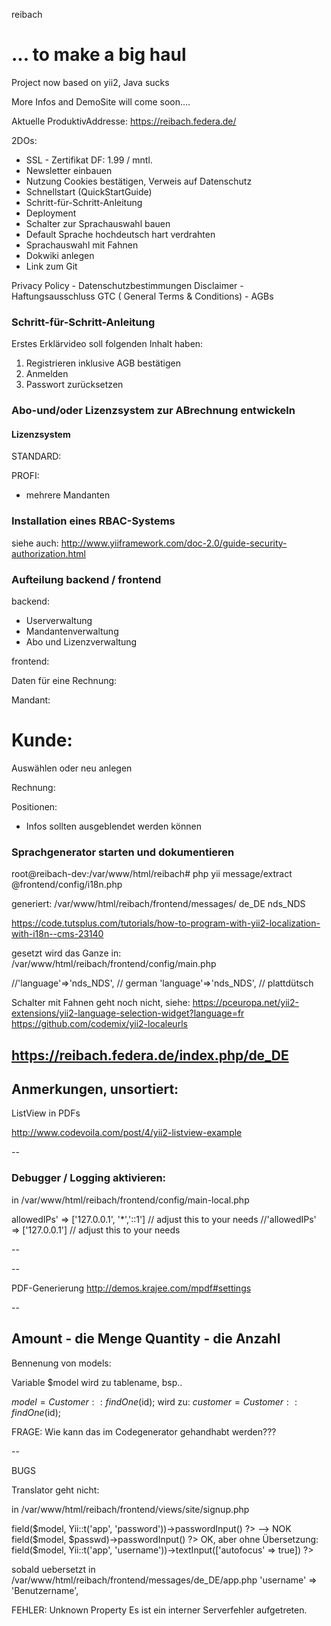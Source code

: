 reibach

... to make a big haul
===============================

Project now based on yii2, Java sucks


More Infos and DemoSite will come soon....


Aktuelle ProduktivAddresse:
https://reibach.federa.de/



2DOs:

  - SSL - Zertifikat DF: 1.99 / mntl. 
  - Newsletter einbauen
  - Nutzung Cookies bestätigen, Verweis auf Datenschutz
  - Schnellstart (QuickStartGuide)
  - Schritt-für-Schritt-Anleitung
  - Deployment
  - Schalter zur Sprachauswahl bauen
  - Default Sprache hochdeutsch hart verdrahten
  - Sprachauswahl mit Fahnen
  - Dokwiki anlegen
  - Link zum Git
  

Privacy Policy - Datenschutzbestimmungen
Disclaimer - Haftungsausschluss
GTC ( General Terms & Conditions) - AGBs
  
### Schritt-für-Schritt-Anleitung

Erstes Erklärvideo soll folgenden Inhalt haben:
1. Registrieren inklusive AGB bestätigen
2. Anmelden
3. Passwort zurücksetzen

  

### Abo-und/oder Lizenzsystem zur ABrechnung entwickeln


#### Lizenzsystem #### 
STANDARD:


PROFI:
  * mehrere Mandanten



### Installation eines RBAC-Systems 
siehe auch: 
http://www.yiiframework.com/doc-2.0/guide-security-authorization.html


### Aufteilung backend / frontend

backend:
  - Userverwaltung
  - Mandantenverwaltung
  - Abo und Lizenzverwaltung
  
frontend: 



Daten für eine Rechnung:

Mandant: 


# Kunde:
Auswählen oder neu anlegen


Rechnung:

Positionen:


  * Infos sollten ausgeblendet werden können
  


### Sprachgenerator starten und dokumentieren
  
root@reibach-dev:/var/www/html/reibach# php yii message/extract  @frontend/config/i18n.php

generiert: /var/www/html/reibach/frontend/messages/
de_DE
nds_NDS


https://code.tutsplus.com/tutorials/how-to-program-with-yii2-localization-with-i18n--cms-23140  

gesetzt wird das Ganze in:
/var/www/html/reibach/frontend/config/main.php

//'language'=>'nds_NDS', // german
'language'=>'nds_NDS', // plattdütsch

Schalter mit Fahnen geht noch nicht, siehe:
https://pceuropa.net/yii2-extensions/yii2-language-selection-widget?language=fr
https://github.com/codemix/yii2-localeurls

https://reibach.federa.de/index.php/de_DE
--


Anmerkungen, unsortiert:
--
ListView in PDFs

http://www.codevoila.com/post/4/yii2-listview-example


--
### Debugger / Logging aktivieren:
in /var/www/html/reibach/frontend/config/main-local.php

  allowedIPs' => ['127.0.0.1', '*','::1'] // adjust this to your needs
  //'allowedIPs' => ['127.0.0.1'] // adjust this to your needs


--

--

PDF-Generierung
http://demos.krajee.com/mpdf#settings

--


Amount  - die Menge
Quantity  - die Anzahl
--

Bennenung von models:

Variable $model wird zu tablename, bsp..

$model = Customer::findOne($id);
wird zu:
$customer = Customer::findOne($id);


FRAGE: Wie kann das im Codegenerator gehandhabt werden???

--

BUGS

Translator geht nicht:

in /var/www/html/reibach/frontend/views/site/signup.php


<?= $form->field($model, Yii::t('app', 'password'))->passwordInput() ?> --> NOK

<?= $form->field($model, $passwd)->passwordInput() ?> OK, aber ohne Übersetzung:
                

<?= $form->field($model, Yii::t('app', 'username'))->textInput(['autofocus' => true]) ?>


sobald uebersetzt in /var/www/html/reibach/frontend/messages/de_DE/app.php
	'username' => 'Benutzername',
	
FEHLER: 	Unknown Property
Es ist ein interner Serverfehler aufgetreten. 
                
                

